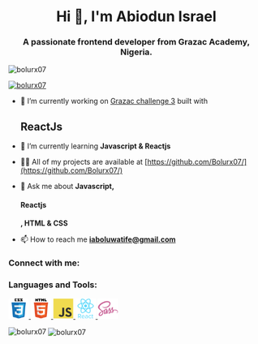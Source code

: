<h1 align="center">Hi 👋, I'm Abiodun Israel</h1>
<h3 align="center">A passionate frontend developer from Grazac Academy, Nigeria.</h3>

<p align="left"> <img src="https://komarev.com/ghpvc/?username=bolurx07&label=Profile%20views&color=0e75b6&style=flat" alt="bolurx07" /> </p>

<p align="left"> <a href="https://github.com/ryo-ma/github-profile-trophy"><img src="https://github-profile-trophy.vercel.app/?username=bolurx07" alt="bolurx07" /></a> </p>

- 🔭 I’m currently working on [Grazac challenge 3](https://github.com/Bolurx07/Grazac-Challenge-3) built with <h2>ReactJs</h2>

- 🌱 I’m currently learning **Javascript & Reactjs**

- 👨‍💻 All of my projects are available at [https://github.com/Bolurx07/](https://github.com/Bolurx07/)

- 💬 Ask me about **Javascript, <h4>Reactjs</h4>, HTML & CSS**

- 📫 How to reach me **iaboluwatife@gmail.com**

<h3 align="left">Connect with me:</h3>
<p align="left">
</p>

<h3 align="left">Languages and Tools:</h3>
<p align="left"> <a href="https://www.w3schools.com/css/" target="_blank" rel="noreferrer"> <img src="https://raw.githubusercontent.com/devicons/devicon/master/icons/css3/css3-original-wordmark.svg" alt="css3" width="40" height="40"/> </a> <a href="https://www.w3.org/html/" target="_blank" rel="noreferrer"> <img src="https://raw.githubusercontent.com/devicons/devicon/master/icons/html5/html5-original-wordmark.svg" alt="html5" width="40" height="40"/> </a> <a href="https://developer.mozilla.org/en-US/docs/Web/JavaScript" target="_blank" rel="noreferrer"> <img src="https://raw.githubusercontent.com/devicons/devicon/master/icons/javascript/javascript-original.svg" alt="javascript" width="40" height="40"/> </a> <a href="https://reactjs.org/" target="_blank" rel="noreferrer"> <img src="https://raw.githubusercontent.com/devicons/devicon/master/icons/react/react-original-wordmark.svg" alt="react" width="40" height="40"/> </a> <a href="https://sass-lang.com" target="_blank" rel="noreferrer"> <img src="https://raw.githubusercontent.com/devicons/devicon/master/icons/sass/sass-original.svg" alt="sass" width="40" height="40"/> </a> </p>

<p><img align="left" src="https://github-readme-stats.vercel.app/api/top-langs?username=bolurx07&show_icons=true&locale=en&layout=compact" alt="bolurx07" /></p>

<p>&nbsp;<img align="center" src="https://github-readme-stats.vercel.app/api?username=bolurx07&show_icons=true&locale=en" alt="bolurx07" /></p>
